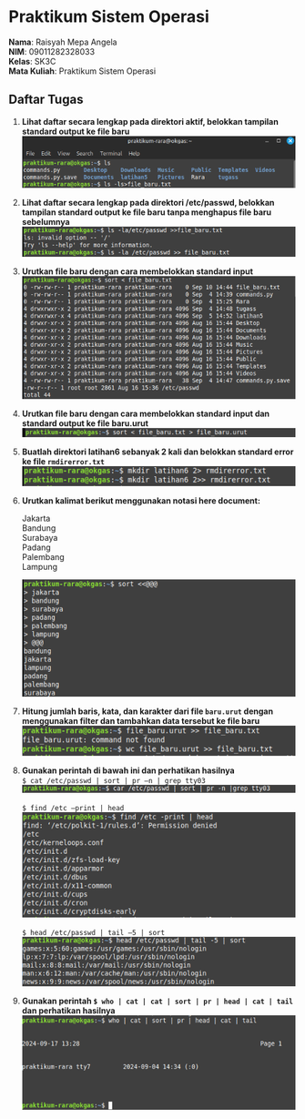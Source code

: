 # Praktikum Sistem Operasi

**Nama**: Raisyah Mepa Angela  
**NIM**: 09011282328033  
**Kelas**: SK3C  
**Mata Kuliah**: Praktikum Sistem Operasi  

## Daftar Tugas

1. **Lihat daftar secara lengkap pada direktori aktif, belokkan tampilan standard output ke file baru**  
   ![Lihat Gambar 1](https://github.com/raisyahangela/SO5/blob/main/1.png)

2. **Lihat daftar secara lengkap pada direktori /etc/passwd, belokkan tampilan standard output ke file baru tanpa menghapus file baru sebelumnya**  
   ![Lihat Gambar 2](https://github.com/raisyahangela/SO5/blob/main/2.png)

3. **Urutkan file baru dengan cara membelokkan standard input**  
   ![Lihat Gambar 3](https://github.com/raisyahangela/SO5/blob/main/3.png)

4. **Urutkan file baru dengan cara membelokkan standard input dan standard output ke file baru.urut**  
   ![Lihat Gambar 4](https://github.com/raisyahangela/SO5/blob/main/4.png)

5. **Buatlah direktori latihan6 sebanyak 2 kali dan belokkan standard error ke file `rmdirerror.txt`**  
   ![Lihat Gambar 5](https://github.com/raisyahangela/SO5/blob/main/5.png)

6. **Urutkan kalimat berikut menggunakan notasi here document:**

   Jakarta  
   Bandung  
   Surabaya  
   Padang  
   Palembang  
   Lampung  
   
   ![Lihat Gambar 6](https://github.com/raisyahangela/SO5/blob/main/6.png)

7. **Hitung jumlah baris, kata, dan karakter dari file `baru.urut` dengan menggunakan filter dan tambahkan data tersebut ke file baru**  
   ![Lihat Gambar 7](https://github.com/raisyahangela/SO5/blob/main/7.png)

8. **Gunakan perintah di bawah ini dan perhatikan hasilnya**  
   `$ cat /etc/passwd | sort | pr –n | grep tty03`  
   ![Lihat Gambar 8](https://github.com/raisyahangela/SO5/blob/main/8.png)

   `$ find /etc –print | head`  
   ![Lihat Gambar 9](https://github.com/raisyahangela/SO5/blob/main/9.png)

   `$ head /etc/passwd | tail –5 | sort`  
   ![Lihat Gambar 10](https://github.com/raisyahangela/SO5/blob/main/10.png)

9. **Gunakan perintah `$ who | cat | cat | sort | pr | head | cat | tail` dan perhatikan hasilnya**  
   ![Lihat Gambar 11](https://github.com/raisyahangela/SO5/blob/main/11.png)
